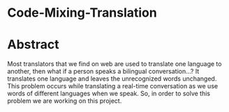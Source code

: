 # Code-Mixing-Translation

<h1>Abstract</h1>
<p>Most translators that we find on web are used to translate one language to another, then what if a person speaks a bilingual conversation…? It translates one language and leaves the unrecognized words unchanged. This problem occurs while translating a real-time conversation as we use words of different languages when we speak. So, in order to solve this problem we are working on this project.</p>
